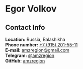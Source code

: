 # Egor Volkov

## Contact Info

**Location:** Russia, Balashikha  
**Phone number:** [+7 (915) 201-55-11](tel:+79152015511)  
**E-mail:** [amzregion@gmail.com](mailto:amzregion@gmail.com)  
**Telegram:** [@amzregion](https://t.me/amzregion)  
**GitHub:** [amzregion](https://github.com/amzregion)
